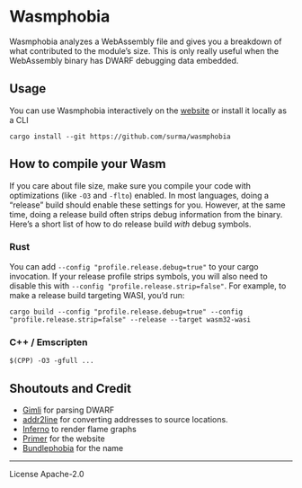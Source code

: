 # Wasmphobia

Wasmphobia analyzes a WebAssembly file and gives you a breakdown of what contributed to the module’s size. This is only really useful when the WebAssembly binary has DWARF debugging data embedded.

## Usage

You can use Wasmphobia interactively on the [website](https://wasmphobia.surma.technology) or install it locally as a CLI

```
cargo install --git https://github.com/surma/wasmphobia
```

## How to compile your Wasm

If you care about file size, make sure you compile your code with optimizations (like `-O3` and `-flto`) enabled. In most languages, doing a “release” build should enable these settings for you. However, at the same time, doing a release build often strips debug information from the binary. Here’s a short list of how to do release build _with_ debug symbols.

### Rust

You can add `--config "profile.release.debug=true"` to your cargo invocation. If your release profile strips symbols, you will also need to disable this with `--config "profile.release.strip=false"`. For example, to make a release build targeting WASI, you’d run:

```
cargo build --config "profile.release.debug=true" --config "profile.release.strip=false" --release --target wasm32-wasi
```

### C++ / Emscripten

```
$(CPP) -O3 -gfull ...
```

## Shoutouts and Credit

- [Gimli](https://docs.rs/gimli) for parsing DWARF
- [addr2line](https://doc.rs/addr2line) for converting addresses to source locations.
- [Inferno](https://docs.rs/inferno) to render flame graphs
- [Primer](https://primer.style/) for the website
- [Bundlephobia](https://bundlephobia.com/) for the name

---

License Apache-2.0
